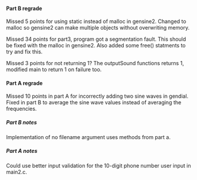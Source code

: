 #### Part B regrade
Missed 5 points for using static instead of malloc in gensine2. Changed to malloc so gensine2 can make 
multiple objects without overwriting memory.

Missed 34 points for part3, program got a segmentation fault. This should be fixed with the malloc in gensine2.
Also added some free() statments to try and fix this.

Missed 3 points for not returning 1? The outputSound functions returns 1, modified main to return 1 on failure too.

#### Part A regrade
Missed 10 points in part A for incorrectly adding two sine waves in gendial. Fixed
in part B to average the sine wave values instead of averaging the frequencies.

##### Part B notes
Implementation of no filename argument uses methods from part a.

##### Part A notes
Could use better input validation for the 10-digit phone number user input in main2.c.

